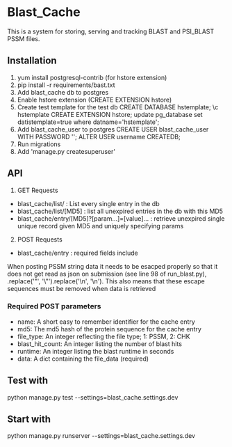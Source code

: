 # Blast_Cache

This is a system for storing, serving and tracking BLAST and PSI_BLAST PSSM
files.

## Installation

1. yum install postgresql-contrib (for hstore extension)
2. pip install -r requirements/bast.txt
3. Add blast_cache db to postgres
4. Enable hstore extension (CREATE EXTENSION hstore)
5. Create test template for the test db
    CREATE DATABASE hstemplate;
    \c hstemplate
    CREATE EXTENSION hstore;
    update pg_database set datistemplate=true  where datname='hstemplate';
5. Add blast_cache_user to postgres
    CREATE USER blast_cache_user WITH PASSWORD '';
    ALTER USER username CREATEDB;
6. Run migrations
7. Add 'manage.py createsuperuser'

## API
1. GET Requests
* blast_cache/list/ : List every single entry in the db
* blast_cache/list/[MD5] : list all unexpired entries in the db with this MD5
* blast_cache/entry/[MD5]?[param...]=[value]... : retrieve unexpired single unique record given MD5 and uniquely specifying params

2. POST Requests
* blast_cache/entry : required fields include

When posting PSSM string data it needs to be esacped properly so that it
does not get read as json on submission (see line 98 of run_blast.py),
.replace('"', '\\"').replace('\n', '\\n'). This also means that these
escape sequences must be removed when data is retrieved

### Required POST parameters

* name: A short easy to remember identifier for the cache entry
* md5:  The md5 hash of the protein sequence for the cache entry
* file_type: An integer reflecting the file type; 1: PSSM, 2: CHK
* blast_hit_count: An integer listing the number of blast hits
* runtime: An integer listing the blast runtime in seconds
* data: A dict containing the file_data (required)

## Test with
python manage.py test --settings=blast_cache.settings.dev

## Start with
python manage.py runserver --settings=blast_cache.settings.dev
